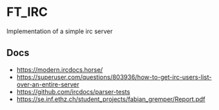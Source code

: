# FT_IRC
Implementation of a simple irc server

## Docs
- https://modern.ircdocs.horse/
- https://superuser.com/questions/803936/how-to-get-irc-users-list-over-an-entire-server
- https://github.com/ircdocs/parser-tests
- https://se.inf.ethz.ch/student_projects/fabian_gremper/Report.pdf
